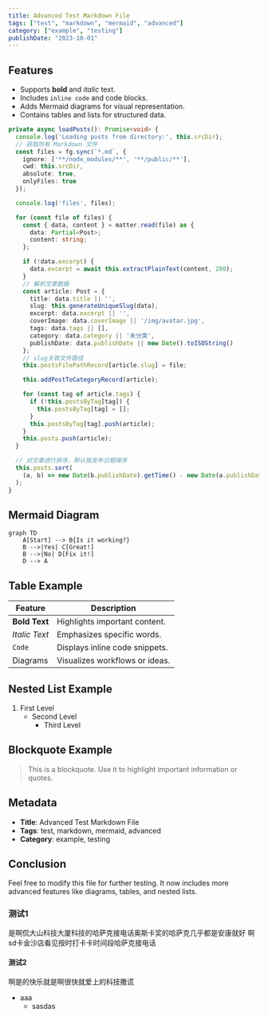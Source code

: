 ```yaml
---
title: Advanced Test Markdown File
tags: ["test", "markdown", "mermaid", "advanced"]
category: ["example", "testing"]
publishDate: "2023-10-01"
---
```


## Features

- Supports **bold** and *italic* text.
- Includes `inline code` and code blocks.
- Adds Mermaid diagrams for visual representation.
- Contains tables and lists for structured data.

```typescript
private async loadPosts(): Promise<void> {
  console.log('Loading posts from directory:', this.srcDir);
  // 获取所有 Markdown 文件
  const files = fg.sync(`*.md`, {
    ignore: ['**/node_modules/**', '**/public/**'],
    cwd: this.srcDir,
    absolute: true,
    onlyFiles: true
  });

  console.log('files', files);

  for (const file of files) {
    const { data, content } = matter.read(file) as {
      data: Partial<Post>;
      content: string;
    };

    if (!data.excerpt) {
      data.excerpt = await this.extractPlainText(content, 200);
    }
    // 解析文章数据
    const article: Post = {
      title: data.title || '',
      slug: this.generateUniqueSlug(data),
      excerpt: data.excerpt || '',
      coverImage: data.coverImage || '/img/avatar.jpg',
      tags: data.tags || [],
      category: data.category || '未分类',
      publishDate: data.publishDate || new Date().toISOString()
    };
    // slug关联文件路径
    this.postsFilePathRecord[article.slug] = file;

    this.addPostToCategoryRecord(article);

    for (const tag of article.tags) {
      if (!this.postsByTag[tag]) {
        this.postsByTag[tag] = [];
      }
      this.postsByTag[tag].push(article);
    }
    this.posts.push(article);
  }

  // 对文章进行排序，默认按发布日期降序
  this.posts.sort(
    (a, b) => new Date(b.publishDate).getTime() - new Date(a.publishDate).getTime()
  );
}
```

## Mermaid Diagram

```mermaid
graph TD
    A[Start] --> B{Is it working?}
    B -->|Yes| C[Great!]
    B -->|No| D[Fix it!]
    D --> A
```

## Table Example

| Feature       | Description                     |
|---------------|---------------------------------|
| **Bold Text** | Highlights important content.   |
| *Italic Text* | Emphasizes specific words.      |
| `Code`        | Displays inline code snippets.  |
| Diagrams      | Visualizes workflows or ideas.  |

## Nested List Example

1. First Level
   - Second Level
     - Third Level

## Blockquote Example

> This is a blockquote. Use it to highlight important information or quotes.

## Metadata

- **Title**: Advanced Test Markdown File
- **Tags**: test, markdown, mermaid, advanced
- **Category**: example, testing

## Conclusion

Feel free to modify this file for further testing. It now includes more advanced features like diagrams, tables, and nested lists.


### 测试1

是啊侃大山科技大厦科技的哈萨克接电话奥斯卡奖的哈萨克几乎都是安康就好
啊sd卡金沙店看见按时打卡卡时间段哈萨克接电话

#### 测试2

啊是的快乐就是啊很快就爱上的科技撒谎

- aaa
  - sasdas
